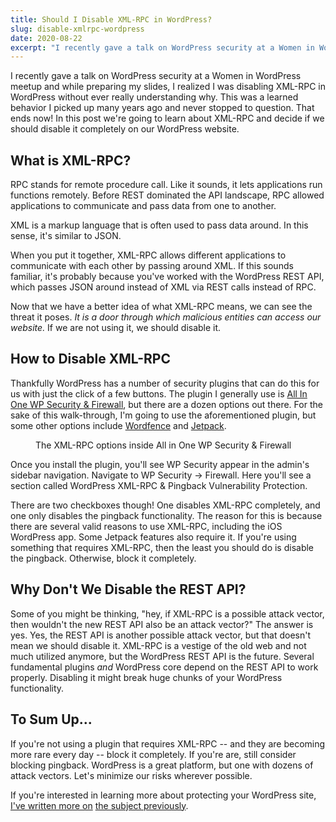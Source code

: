 ```yaml
---
title: Should I Disable XML-RPC in WordPress?
slug: disable-xmlrpc-wordpress
date: 2020-08-22
excerpt: "I recently gave a talk on WordPress security at a Women in WordPress meetup and while preparing my slides, I realized I was disabling XML-RPC in WordPress without ever really understanding why. This was a learned behavior I picked up many years ago and never stopped to question. That ends now! In this post we’re […]"
---
```


I recently gave a talk on WordPress security at a Women in WordPress meetup and while preparing my slides, I realized I was disabling XML-RPC in WordPress without ever really understanding why. This was a learned behavior I picked up many years ago and never stopped to question. That ends now! In this post we're going to learn about XML-RPC and decide if we should disable it completely on our WordPress website.

## What is XML-RPC?

RPC stands for remote procedure call. Like it sounds, it lets applications run functions remotely. Before REST dominated the API landscape, RPC allowed applications to communicate and pass data from one to another.

XML is a markup language that is often used to pass data around. In this sense, it's similar to JSON.

When you put it together, XML-RPC allows different applications to communicate with each other by passing around XML. If this sounds familiar, it's probably because you've worked with the WordPress REST API, which passes JSON around instead of XML via REST calls instead of RPC.

Now that we have a better idea of what XML-RPC means, we can see the threat it poses. _It is a door through which malicious entities can access our website._ If we are not using it, we should disable it.

## How to Disable XML-RPC

Thankfully WordPress has a number of security plugins that can do this for us with just the click of a few buttons. The plugin I generally use is [All In One WP Security & Firewall](https://wordpress.org/plugins/all-in-one-wp-security-and-firewall/), but there are a dozen options out there. For the sake of this walk-through, I'm going to use the aforementioned plugin, but some other options include [Wordfence](https://wordpress.org/plugins/wordfence-login-security/) and [Jetpack](https://wordpress.org/plugins/jetpack/).

<figure>
  <img src="/images/wpSecurity-xmlrpc-1024x398.png" alt="">
  <figcaption>The XML-RPC options inside All in One WP Security & Firewall</figcaption>
</figure> 

Once you install the plugin, you'll see WP Security appear in the admin's sidebar navigation. Navigate to WP Security -> Firewall. Here you'll see a section called WordPress XML-RPC & Pingback Vulnerability Protection.

There are two checkboxes though! One disables XML-RPC completely, and one only disables the pingback functionality. The reason for this is because there are several valid reasons to use XML-RPC, including the iOS WordPress app. Some Jetpack features also require it. If you're using something that requires XML-RPC, then the least you should do is disable the pingback. Otherwise, block it completely.

## Why Don't We Disable the REST API?

Some of you might be thinking, "hey, if XML-RPC is a possible attack vector, then wouldn't the new REST API also be an attack vector?" The answer is yes. Yes, the REST API is another possible attack vector, but that doesn't mean we should disable it. XML-RPC is a vestige of the old web and not much utilized anymore, but the WordPress REST API is the future. Several fundamental plugins _and_ WordPress core depend on the REST API to work properly. Disabling it might break huge chunks of your WordPress functionality.

## To Sum Up...

If you're not using a plugin that requires XML-RPC -- and they are becoming more rare every day -- block it completely. If you're are, still consider blocking pingback. WordPress is a great platform, but one with dozens of attack vectors. Let's minimize our risks wherever possible.

If you're interested in learning more about protecting your WordPress site, [I've written more on](https://caseyjamesperno.com/blog/how-to-secure-the-wordpress-admin) [the subject previously](https://caseyjamesperno.com/blog/how-to-secure-the-wordpress-admin).

